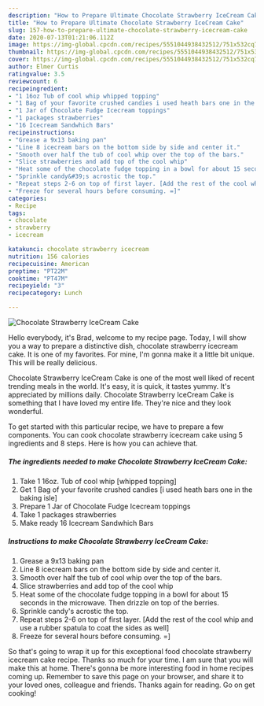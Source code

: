 ```yaml
---
description: "How to Prepare Ultimate Chocolate Strawberry IceCream Cake"
title: "How to Prepare Ultimate Chocolate Strawberry IceCream Cake"
slug: 157-how-to-prepare-ultimate-chocolate-strawberry-icecream-cake
date: 2020-07-13T01:21:06.112Z
image: https://img-global.cpcdn.com/recipes/5551044938432512/751x532cq70/chocolate-strawberry-icecream-cake-recipe-main-photo.jpg
thumbnail: https://img-global.cpcdn.com/recipes/5551044938432512/751x532cq70/chocolate-strawberry-icecream-cake-recipe-main-photo.jpg
cover: https://img-global.cpcdn.com/recipes/5551044938432512/751x532cq70/chocolate-strawberry-icecream-cake-recipe-main-photo.jpg
author: Elmer Curtis
ratingvalue: 3.5
reviewcount: 6
recipeingredient:
- "1 16oz Tub of cool whip whipped topping"
- "1 Bag of your favorite crushed candies i used heath bars one in the baking isle"
- "1 Jar of Chocolate Fudge Icecream toppings"
- "1 packages strawberries"
- "16 Icecream Sandwhich Bars"
recipeinstructions:
- "Grease a 9x13 baking pan"
- "Line 8 icecream bars on the bottom side by side and center it."
- "Smooth over half the tub of cool whip over the top of the bars."
- "Slice strawberries and add top of the cool whip"
- "Heat some of the chocolate fudge topping in a bowl for about 15 seconds in the microwave. Then drizzle on top of the berries."
- "Sprinkle candy&#39;s acrostic the top."
- "Repeat steps 2-6 on top of first layer. [Add the rest of the cool whip and use a rubber spatula to coat the sides as well]"
- "Freeze for several hours before consuming. =]"
categories:
- Recipe
tags:
- chocolate
- strawberry
- icecream

katakunci: chocolate strawberry icecream 
nutrition: 156 calories
recipecuisine: American
preptime: "PT22M"
cooktime: "PT47M"
recipeyield: "3"
recipecategory: Lunch

---
```



![Chocolate Strawberry IceCream Cake](https://img-global.cpcdn.com/recipes/5551044938432512/751x532cq70/chocolate-strawberry-icecream-cake-recipe-main-photo.jpg)

Hello everybody, it's Brad, welcome to my recipe page. Today, I will show you a way to prepare a distinctive dish, chocolate strawberry icecream cake. It is one of my favorites. For mine, I'm gonna make it a little bit unique. This will be really delicious.

Chocolate Strawberry IceCream Cake is one of the most well liked of recent trending meals in the world. It's easy, it is quick, it tastes yummy. It's appreciated by millions daily. Chocolate Strawberry IceCream Cake is something that I have loved my entire life. They're nice and they look wonderful.




To get started with this particular recipe, we have to prepare a few components. You can cook chocolate strawberry icecream cake using 5 ingredients and 8 steps. Here is how you can achieve that.

##### The ingredients needed to make Chocolate Strawberry IceCream Cake:

1. Take 1 16oz. Tub of cool whip [whipped topping]
1. Get 1 Bag of your favorite crushed candies [i used heath bars one in the baking isle]
1. Prepare 1 Jar of Chocolate Fudge Icecream toppings
1. Take 1 packages strawberries
1. Make ready 16 Icecream Sandwhich Bars




##### Instructions to make Chocolate Strawberry IceCream Cake:

1. Grease a 9x13 baking pan
1. Line 8 icecream bars on the bottom side by side and center it.
1. Smooth over half the tub of cool whip over the top of the bars.
1. Slice strawberries and add top of the cool whip
1. Heat some of the chocolate fudge topping in a bowl for about 15 seconds in the microwave. Then drizzle on top of the berries.
1. Sprinkle candy&#39;s acrostic the top.
1. Repeat steps 2-6 on top of first layer. [Add the rest of the cool whip and use a rubber spatula to coat the sides as well]
1. Freeze for several hours before consuming. =]




So that's going to wrap it up for this exceptional food chocolate strawberry icecream cake recipe. Thanks so much for your time. I am sure that you will make this at home. There's gonna be more interesting food in home recipes coming up. Remember to save this page on your browser, and share it to your loved ones, colleague and friends. Thanks again for reading. Go on get cooking!
